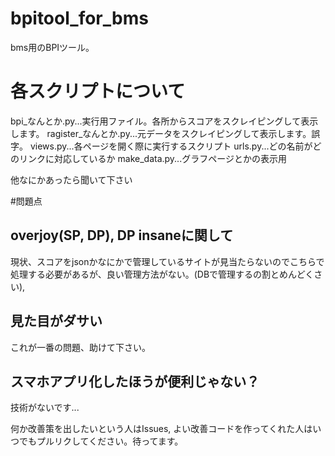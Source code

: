 # bpitool_for_bms

bms用のBPIツール。

# 各スクリプトについて
bpi_なんとか.py...実行用ファイル。各所からスコアをスクレイピングして表示します。
ragister_なんとか.py...元データをスクレイピングして表示します。誤字。
views.py...各ページを開く際に実行するスクリプト
urls.py...どの名前がどのリンクに対応しているか
make_data.py...グラフページとかの表示用

他なにかあったら聞いて下さい

#問題点
## overjoy(SP, DP), DP insaneに関して
現状、スコアをjsonかなにかで管理しているサイトが見当たらないのでこちらで処理する必要があるが、良い管理方法がない。(DBで管理するの割とめんどくさい),

## 見た目がダサい
これが一番の問題、助けて下さい。

## スマホアプリ化したほうが便利じゃない？
技術がないです...


何か改善策を出したいという人はIssues, よい改善コードを作ってくれた人はいつでもプルリクしてください。待ってます。

